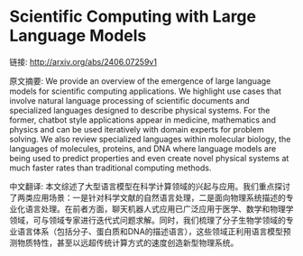 # Scientific Computing with Large Language Models

链接: http://arxiv.org/abs/2406.07259v1

原文摘要:
We provide an overview of the emergence of large language models for
scientific computing applications. We highlight use cases that involve natural
language processing of scientific documents and specialized languages designed
to describe physical systems. For the former, chatbot style applications appear
in medicine, mathematics and physics and can be used iteratively with domain
experts for problem solving. We also review specialized languages within
molecular biology, the languages of molecules, proteins, and DNA where language
models are being used to predict properties and even create novel physical
systems at much faster rates than traditional computing methods.

中文翻译:
本文综述了大型语言模型在科学计算领域的兴起与应用。我们重点探讨了两类应用场景：一是针对科学文献的自然语言处理，二是面向物理系统描述的专业化语言处理。在前者方面，聊天机器人式应用已广泛应用于医学、数学和物理学领域，可与领域专家进行迭代式问题求解。同时，我们梳理了分子生物学领域的专业语言体系（包括分子、蛋白质和DNA的描述语言），这些领域正利用语言模型预测物质特性，甚至以远超传统计算方式的速度创造新型物理系统。
